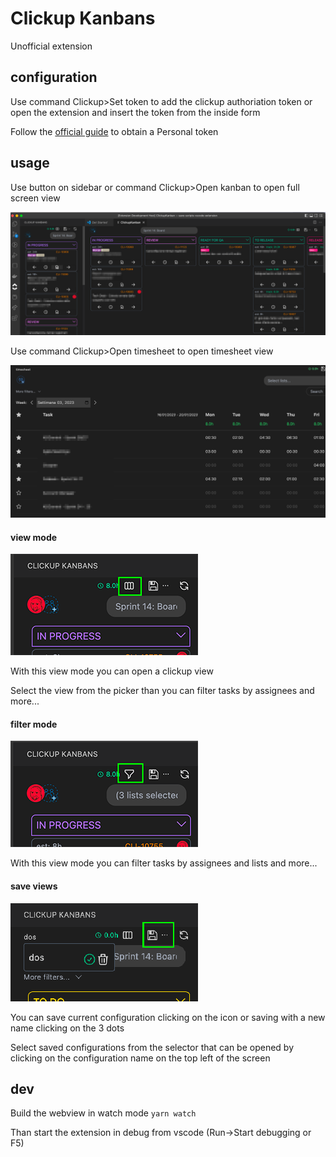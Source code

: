 # Clickup Kanbans

Unofficial extension

## configuration

Use command Clickup>Set token to add the clickup authoriation token or open the extension and insert the token from the inside form

Follow the [official guide](https://clickup.com/api/developer-portal/authentication/) to obtain a Personal token

## usage

Use button on sidebar or command Clickup>Open kanban to open full screen view

![preview](media/docs/preview.png)

Use command Clickup>Open timesheet to open timesheet view

![preview](media/docs/timesheet.png)

#### view mode

![preview](media/docs/view-mode.png)

With this view mode you can open a clickup view

Select the view from the picker than you can filter tasks by assignees and more...

#### filter mode

![preview](media/docs/filter-mode.png)

With this view mode you can filter tasks by assignees and lists and more...

#### save views

![preview](media/docs/save.png)

You can save current configuration clicking on the icon or saving with a new name clicking on the 3 dots

Select saved configurations from the selector that can be opened by clicking on the configuration name on the top left of the screen

## dev

Build the webview in watch mode
`yarn watch`

Than start the extension in debug from vscode (Run->Start debugging or F5)
